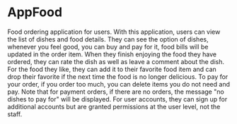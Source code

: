 # AppFood
Food ordering application for users. With this application, users can view the list of dishes and food details. 
They can see the option of dishes, whenever you feel good, you can buy and pay for it, food bills will be updated in the order item. When they finish enjoying the food 
they have ordered, they can rate the dish as well as leave a comment about the dish. For the food they like, they can add it to their favorite food item and can 
drop their favorite if the next time the food is no longer delicious. To pay for your order, if you order too much, you can delete items you do not need and pay. 
Note that for payment orders, if there are no orders, the message "no dishes to pay for" will be displayed. For user accounts, they can sign up for additional accounts 
but are granted permissions at the user level, not the staff.
